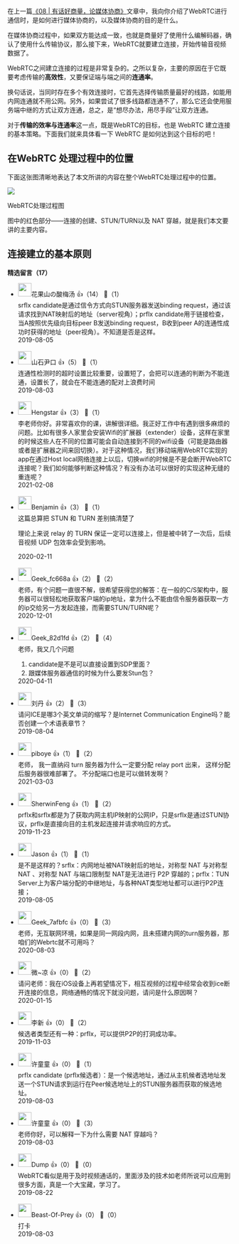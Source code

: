 在上一篇[《08 | 有话好商量，论媒体协商》](https://time.geekbang.org/column/article/111675)文章中，我向你介绍了WebRTC进行通信时，是如何进行媒体协商的，以及媒体协商的目的是什么。

在媒体协商过程中，如果双方能达成一致，也就是商量好了使用什么编解码器，确认了使用什么传输协议，那么接下来，WebRTC就要建立连接，开始传输音视频数据了。

WebRTC之间建立连接的过程是非常复杂的。之所以复杂，主要的原因在于它既要考虑传输的**高效性**，又要保证端与端之间的**连通率**。

换句话说，当同时存在多个有效连接时，它首先选择传输质量最好的线路，如能用内网连通就不用公网。另外，如果尝试了很多线路都连通不了，那么它还会使用服务端中继的方式让双方连通，总之，是“想尽办法，用尽手段”让双方连通。

对于**传输的效率与连通率**这一点，既是WebRTC的目标，也是 WebRTC 建立连接的基本策略。下面我们就来具体看一下 WebRTC 是如何达到这个目标的吧！

## 在WebRTC 处理过程中的位置

下面这张图清晰地表达了本文所讲的内容在整个WebRTC处理过程中的位置。

![](https://static001.geekbang.org/resource/image/fb/ff/fbce1bba75073ab721cca628b0a61cff.png?wh=1142%2A606)

WebRTC处理过程图

图中的红色部分——连接的创建、STUN/TURN以及 NAT 穿越，就是我们本文要讲的主要内容。

## 连接建立的基本原则
<div><strong>精选留言（17）</strong></div><ul>
<li><img src="https://thirdwx.qlogo.cn/mmopen/vi_32/DYAIOgq83eoicwtj6x3l7NEcODqsXHjUTjzbl99pesNbydQUSfR6IywcKKyyaY9AIhBS0bCz3R8icMRIploDdUQA/132" width="30px"><span>花果山の酸梅汤</span> 👍（14） 💬（1）<div>srflx candidate是通过信令方式向STUN服务器发送binding request，通过该请求找到NAT映射后的地址（server视角）；prflx candidate用于链接检查，当A按照优先级向目标peer B发送binding request，B收到peer A的连通性成功时获得的地址（peer视角）。不知道是否是这样。</div>2019-08-05</li><br/><li><img src="https://static001.geekbang.org/account/avatar/00/10/12/a2/d18e6394.jpg" width="30px"><span>山石尹口</span> 👍（5） 💬（1）<div>连通性检测时的超时设置比较重要，设置短了，会把可以连通的判断为不能连通，设置长了，就会在不能连通的配对上浪费时间</div>2019-08-03</li><br/><li><img src="http://thirdwx.qlogo.cn/mmopen/vi_32/9EU2n1Rc4FEr2QicklnU0GQUhPMssibCpTSoxvd779pialoSRraibbiakCHgibA3LIMxWPrWMccjaWvWIJZIztqKXTkA/132" width="30px"><span>Hengstar</span> 👍（3） 💬（1）<div>李老师你好。非常喜欢你的课，讲解很详细。我正好工作中有遇到很多麻烦的问题。比如有很多人家里会安装Wifi的扩展器（extender）设备，这样在家里的时候这些人在不同的位置可能会自动连接到不同的wifi设备（可能是路由器或者是扩展器之间来回切换）。对于这种情况，我们移动端用WebRTC实现的app在通过Host local网络连接上以后，切换wifi的时候是不是会断开WebRTC连接呢？我们如何能够判断这种情况？有没有办法可以很好的实现这种无缝的重连呢？</div>2021-02-08</li><br/><li><img src="https://static001.geekbang.org/account/avatar/00/11/d3/ba/75f3b73b.jpg" width="30px"><span>Benjamin</span> 👍（3） 💬（1）<div>这篇总算把 STUN 和 TURN 差别搞清楚了

理论上来说 relay 的 TURN 保证一定可以连接上，但是被中转了一次后，后续音视频 UDP 包效率会受到影响。</div>2020-02-11</li><br/><li><img src="https://thirdwx.qlogo.cn/mmopen/vi_32/Q0j4TwGTfTILsdfVI9jlvql6iaLMyButxZS3PztEMBn4GpUTAM9vsEyWk6GxjqjtU894A3npELIs3uxe6AoP7icg/132" width="30px"><span>Geek_fc668a</span> 👍（2） 💬（2）<div>老师，有个问题一直很不解，很希望获得您的解答：在一般的C&#47;S架构中，服务器可以很轻松地获取客户端的ip地址，拿为什么不能由信令服务器获取一方的ip交给另一方发起连接，而需要STUN&#47;TURN呢？</div>2020-12-01</li><br/><li><img src="http://thirdwx.qlogo.cn/mmopen/vi_32/Q0j4TwGTfTJLAxia7JictXmRQ02VwuibKOpib5bMcWbQHZeeQhsV17KeGh5u7ySyibgMVLwcoqCA3ZiayI3dLaVOjibRg/132" width="30px"><span>Geek_82d1fd</span> 👍（2） 💬（4）<div>老师，我又几个问题
1. candidate是不是可以直接设置到SDP里面？
2. 跟媒体服务器通信的时候为什么要发Stun包？</div>2020-04-11</li><br/><li><img src="https://static001.geekbang.org/account/avatar/00/10/82/42/8b04d489.jpg" width="30px"><span>刘丹</span> 👍（2） 💬（3）<div>请问ICE是哪3个英文单词的缩写？是Internet Communication Engine吗？能否创建一个术语表章节？</div>2019-08-04</li><br/><li><img src="https://static001.geekbang.org/account/avatar/00/10/47/00/3202bdf0.jpg" width="30px"><span>piboye</span> 👍（1） 💬（2）<div>老师， 我一直纳闷 turn 服务器为什么一定要分配 relay port 出来， 这样分配后服务器很难部署了。 不分配端口也是可以做转发啊？</div>2021-03-03</li><br/><li><img src="https://wx.qlogo.cn/mmopen/vi_32/Q0j4TwGTfTJoNVHqRL5iatEoMgfFAaGFZxD8ic6CicxKI9Facp4bzAkNMAfaduSENlPOafs6dOGawibhNv3V9lVowQ/132" width="30px"><span>SherwinFeng</span> 👍（1） 💬（2）<div>prflx和srflx都是为了获取内网主机IP映射的公网IP，只是srflx是通过STUN协议，prflx是直接向目的主机发起连接并请求响应的方式。</div>2019-11-23</li><br/><li><img src="https://static001.geekbang.org/account/avatar/00/10/12/ce/a8c8b5e8.jpg" width="30px"><span>Jason</span> 👍（1） 💬（1）<div>是不是这样的？srflx：内网地址被NAT映射后的地址，对称型 NAT 与对称型 NAT 、对称型 NAT 与端口限制型 NAT是无法进行 P2P 穿越的；prflx：TUN Server上为客户端分配的中继地址，与各种NAT类型地址都可以进行P2P连接；</div>2019-08-05</li><br/><li><img src="http://thirdwx.qlogo.cn/mmopen/vi_32/Q0j4TwGTfTKcwxhdFicBaG4zozbxwNa1K5slcRP7ia3iacjWf5odJO4WtvFDJlztDRFKRddAAVHwlIS5CatQMD5wA/132" width="30px"><span>Geek_7afbfc</span> 👍（0） 💬（3）<div>老师，无互联网环境，如果是同一网段内网，且未搭建内网的turn服务器，那咱们的Webrtc就不可用吗？</div>2020-08-03</li><br/><li><img src="https://static001.geekbang.org/account/avatar/00/1a/ab/6f/58ca88b8.jpg" width="30px"><span>微~凉</span> 👍（0） 💬（2）<div>请问老师：我在iOS设备上再若望情况下，相互视频的过程中经常会收到ice断开连接的信息，网络通畅的情况下就没问题，请问是什么原因啊？</div>2020-01-15</li><br/><li><img src="https://static001.geekbang.org/account/avatar/00/1a/0e/96/eca820c7.jpg" width="30px"><span>李新</span> 👍（0） 💬（2）<div>候选者类型还有一种：prflx，可以提供P2P的打洞成功率。</div>2019-11-03</li><br/><li><img src="https://static001.geekbang.org/account/avatar/00/0f/4d/fd/0aa0e39f.jpg" width="30px"><span>许童童</span> 👍（0） 💬（1）<div>prflx candidate (prflx候选者）：是一个候选地址，通过从主机候者选地址发 送一个STUN请求到运行在Peer候选地址上的STUN服务器而获取的候选地址。</div>2019-08-03</li><br/><li><img src="https://static001.geekbang.org/account/avatar/00/0f/4d/fd/0aa0e39f.jpg" width="30px"><span>许童童</span> 👍（0） 💬（3）<div>老师你好，可以解释一下为什么需要 NAT 穿越吗？</div>2019-08-03</li><br/><li><img src="https://static001.geekbang.org/account/avatar/00/0f/ae/a7/6d3a5d44.jpg" width="30px"><span>Dump</span> 👍（0） 💬（0）<div>WebRTC看似是用于及时视频通话的，里面涉及的技术如老师所说可以应用到很多方面，真是一个大宝藏，学习了。</div>2019-08-22</li><br/><li><img src="https://static001.geekbang.org/account/avatar/00/18/a8/54/06da255b.jpg" width="30px"><span>Beast-Of-Prey</span> 👍（0） 💬（0）<div>打卡</div>2019-08-03</li><br/>
</ul>